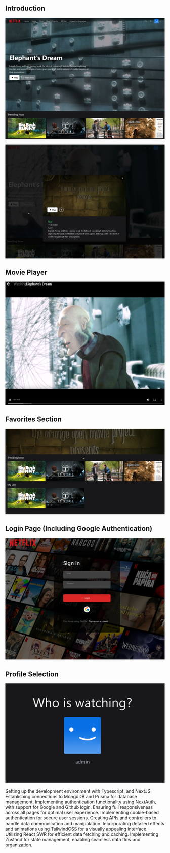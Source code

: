 
## Introduction

![](Attachments/MainPage.png)

![](Attachments/MovieCard.png)

## Movie Player

![](Attachments/MoviePlayer.png)

## Favorites Section

![](Attachments/FavoritesSection.png)

## Login Page (Including Google Authentication)

![](Attachments/LogInPage.png)

## Profile Selection

![](Attachments/ProfileSelection.png)


Setting up the development environment with Typescript, and NextJS.
Establishing connections to MongoDB and Prisma for database management.
Implementing authentication functionality using NextAuth, with support for Google and Github login.
Ensuring full responsiveness across all pages for optimal user experience.
Implementing cookie-based authentication for secure user sessions.
Creating APIs and controllers to handle data communication and manipulation.
Incorporating detailed effects and animations using TailwindCSS for a visually appealing interface.
Utilizing React SWR for efficient data fetching and caching.
Implementing Zustand for state management, enabling seamless data flow and organization.
